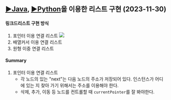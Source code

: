 ## [▶Java](Algorithm/Java/), [▶Python](Algorithm/Python/)을 이용한 리스트 구현 (2023-11-30)

#### 링크드리스트 구현 방식
1. 포인터 이용 연결 리스트
    <img src = "https://github.com/honeydanji/Study/assets/129818881/697ab601-ae75-4ced-a836-65caa2a1facd">
2. 배열커서 이용 연결 리스트
3. 원형 이중 연결 리스트

#### Summary
1. 포인터 이용 연결 리스트
    - 각 노드의 있는 "next"는 다음 노드의 주소가 저장되어 있다. 인스턴스가 어디에 있는 지 찾아 가기 위해서는 주소를 이용해야 한다.
    - 삭제, 추가, 이동 등 노드를 컨트롤할 때 ```currentPointer```를 잘 봐야한다.